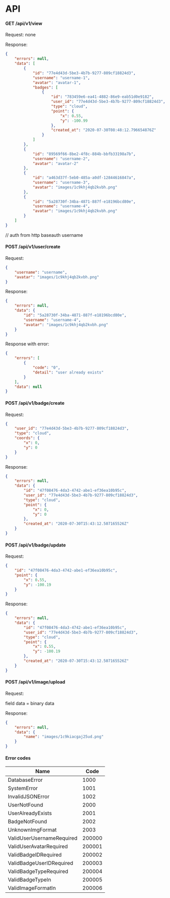 # API

#### GET /api/v1/view

Request: none

Response:
```json
{
    "errors": null,
    "data": [
        {
            "id": "77e4d43d-5be3-4b7b-9277-809cf18824d3",
            "username": "username-1",
            "avatar": "avatar-1",
            "badges": [
                {
                    "id": "783459e6-ea41-4882-86e9-eab51d0e9182",
                    "user_id": "77e4d43d-5be3-4b7b-9277-809cf18824d3",
                    "type": "cloud",
                    "point": {
                        "x": 0.55,
                        "y": -100.99
                    },
                    "created_at": "2020-07-30T08:48:12.796654876Z"
                }
            ]
        },
        {
            "id": "89569f66-8be2-4f8c-884b-bbfb33198a7b",
            "username": "username-2",
            "avatar": "avatar-2"
        },
        {
            "id": "a463d37f-5eb0-485a-a0df-12844616847a",
            "username": "username-3",
            "avatar": "images/1c9khj4qb2kvbh.png"
        },
        {
            "id": "5a28730f-34ba-4871-887f-e18196bcd80e",
            "username": "username-4",
            "avatar": "images/1c9khj4qb2kvbh.png"
        }
    ]
}
```

// auth from http baseauth username


#### POST /api/v1/user/create

Request:

```json
{
	"username": "username",
	"avatar": "images/1c9khj4qb2kvbh.png"
}
```

Response:

```json
{
    "errors": null,
    "data": {
        "id": "5a28730f-34ba-4871-887f-e18196bcd80e",
        "username": "username-4",
        "avatar": "images/1c9khj4qb2kvbh.png"
    }
}
```
Response with error:
```json
{
    "errors": [
        {
            "code": "0",
            "detail": "user already exists"
        }
    ],
    "data": null
}
```

#### POST /api/v1/badge/create

Request:

```json
{
    "user_id": "77e4d43d-5be3-4b7b-9277-809cf18824d3",
    "type": "cloud",
    "coords": {
        "x": 0,
        "y": 0
    }
}
```

Response:
```json
{
    "errors": null,
    "data": {
        "id": "47f08476-4da3-4742-abe1-ef36ea10b95c",
        "user_id": "77e4d43d-5be3-4b7b-9277-809cf18824d3",
        "type": "cloud",
        "point": {
            "x": 0,
            "y": 0
        },
        "created_at": "2020-07-30T15:43:12.507165526Z"
    }
}
```


#### POST /api/v1/badge/update 

Request:

```json
{
    "id": "47f08476-4da3-4742-abe1-ef36ea10b95c",
    "point": {
        "x": 0.55,
        "y": -100.19
    }
}
```

Response:
```json
{
    "errors": null,
    "data": {
        "id": "47f08476-4da3-4742-abe1-ef36ea10b95c",
        "user_id": "77e4d43d-5be3-4b7b-9277-809cf18824d3",
        "type": "cloud",
        "point": {
            "x": 0.55,
            "y": -100.19
        },
        "created_at": "2020-07-30T15:43:12.507165526Z"
    }
}
```

#### POST /api/v1/image/upload

Request:

field data = binary data

Response:
```json
{
    "errors": null,
    "data": {
        "name": "images/1c9kiacgaj25ud.png"
    }
}
```

#### Error codes

|Name                     |Code  |
|-------------------------|------|
|DatabaseError            |1000  |
|SystemError              |1001  |
|InvalidJSONError         |1002  |
|UserNotFound             |2000  |
|UserAlreadyExists        |2001  |
|BadgeNotFound            |2002  |
|UnknownImgFormat         |2003  |
|ValidUserUsernameRequired|200000|
|ValidUserAvatarRequired  |200001|
|ValidBadgeIDRequired     |200002|
|ValidBadgeUserIDRequired |200003|
|ValidBadgeTypeRequired   |200004|
|ValidBadgeTypeIn         |200005|
|ValidImageFormatIn       |200006|